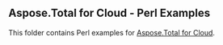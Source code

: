 ## Aspose.Total for Cloud - Perl Examples

This folder contains Perl examples for [Aspose.Total for Cloud](https://www.aspose.com/products/total/cloud).